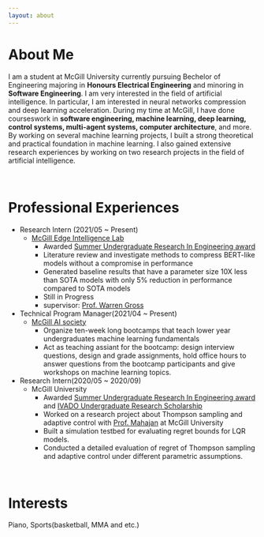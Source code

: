 ```yaml
---
layout: about 
---
```


# About Me
I am a student at McGill University currently pursuing Bechelor of Engineering majoring in **Honours Electrical Engineering** and minoring in **Software Engineering**. I am very interested in the field of artificial intelligence. In particular, I am interested in neural networks compression and deep learning acceleration. During my time at McGill, I have done courseswork in **software engineering, machine learning, deep learning, control systems, multi-agent systems, computer architecture**, and more. By working on several machine learning projects, I built a strong theoretical and practical foundation in machine learning. I also gained extensive research experiences by working on two research projects in the field of artificial intelligence.

<br/>

# Professional Experiences
* Research Intern (2021/05 ~ Present)
  * [McGill Edge Intelligence Lab](http://meil.ece.mcgill.ca/)
    * Awarded [Summer Undergraduate Research In Engineering award](https://www.mcgill.ca/engineering/students/undergraduate/research)
    * Literature review and investigate methods to compress BERT-like models without a compromise in performance
    * Generated baseline results that have a parameter size 10X less than SOTA models with only 5% reduction in performance compared to SOTA models 
    * Still in Progress
    * supervisor: [Prof. Warren Gross](https://www.mcgill.ca/ece/warren-gross)
* Technical Program Manager(2021/04 ~ Present)
  * [McGill AI society](https://www.mcgillai.com/)
    * Organize ten-week long bootcamps that teach lower year undergraduates machine learning fundamentals
    * Act as teaching assiant for the bootcamp: design interview questions, design and grade assignments, hold office hours to answer questions from the bootcamp participants and give workshops on machine learning topics.
* Research Intern(2020/05 ~ 2020/09)
  * McGill University
    * Awarded [Summer Undergraduate Research In Engineering award](https://www.mcgill.ca/engineering/students/undergraduate/research) and [IVADO Undergraduate Research Scholarship](https://ivado.ca/en/scholarships-and-grants/undergraduate-introduction-to-research-scholarships/)
    * Worked on a research project about Thompson sampling and adaptive control with [Prof. Mahajan](http://www.ece.mcgill.ca/~amahaj1/) at McGill University
    * Built a simulation testbed for evaluating regret bounds for LQR models.
    * Conducted a detailed evaluation of regret of Thompson sampling and adaptive control under different parametric assumptions.

<br/>

# Interests
Piano, Sports(basketball, MMA and etc.) 
